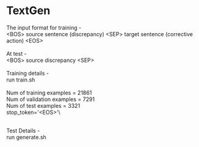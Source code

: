 # TextGen
The input format for training - \
\<BOS> source sentence (discrepancy) \<SEP> target sentence (corrective action) \<EOS> \
\
At test - \
\<BOS> source discrepancy \<SEP>\
\
Training details -\
run train.sh\
\
Num of training examples = 21861\
Num of validation examples = 7291\
Num of test examples = 3321\
stop_token=\'\<EOS>'\

\
Test Details -\
run generate.sh
